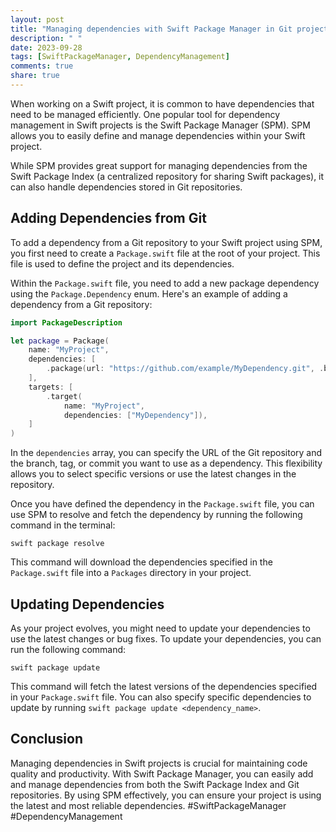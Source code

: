```yaml
---
layout: post
title: "Managing dependencies with Swift Package Manager in Git projects"
description: " "
date: 2023-09-28
tags: [SwiftPackageManager, DependencyManagement]
comments: true
share: true
---
```


When working on a Swift project, it is common to have dependencies that need to be managed efficiently. One popular tool for dependency management in Swift projects is the Swift Package Manager (SPM). SPM allows you to easily define and manage dependencies within your Swift project.

While SPM provides great support for managing dependencies from the Swift Package Index (a centralized repository for sharing Swift packages), it can also handle dependencies stored in Git repositories.

## Adding Dependencies from Git

To add a dependency from a Git repository to your Swift project using SPM, you first need to create a `Package.swift` file at the root of your project. This file is used to define the project and its dependencies.

Within the `Package.swift` file, you need to add a new package dependency using the `Package.Dependency` enum. Here's an example of adding a dependency from a Git repository:

```swift
import PackageDescription

let package = Package(
    name: "MyProject",
    dependencies: [
        .package(url: "https://github.com/example/MyDependency.git", .branch("main")),
    ],
    targets: [
        .target(
            name: "MyProject",
            dependencies: ["MyDependency"]),
    ]
)
```

In the `dependencies` array, you can specify the URL of the Git repository and the branch, tag, or commit you want to use as a dependency. This flexibility allows you to select specific versions or use the latest changes in the repository.

Once you have defined the dependency in the `Package.swift` file, you can use SPM to resolve and fetch the dependency by running the following command in the terminal:

```
swift package resolve
```

This command will download the dependencies specified in the `Package.swift` file into a `Packages` directory in your project.

## Updating Dependencies

As your project evolves, you might need to update your dependencies to use the latest changes or bug fixes. To update your dependencies, you can run the following command:

```
swift package update
```

This command will fetch the latest versions of the dependencies specified in your `Package.swift` file. You can also specify specific dependencies to update by running `swift package update <dependency_name>`.

## Conclusion

Managing dependencies in Swift projects is crucial for maintaining code quality and productivity. With Swift Package Manager, you can easily add and manage dependencies from both the Swift Package Index and Git repositories. By using SPM effectively, you can ensure your project is using the latest and most reliable dependencies. 
#SwiftPackageManager #DependencyManagement